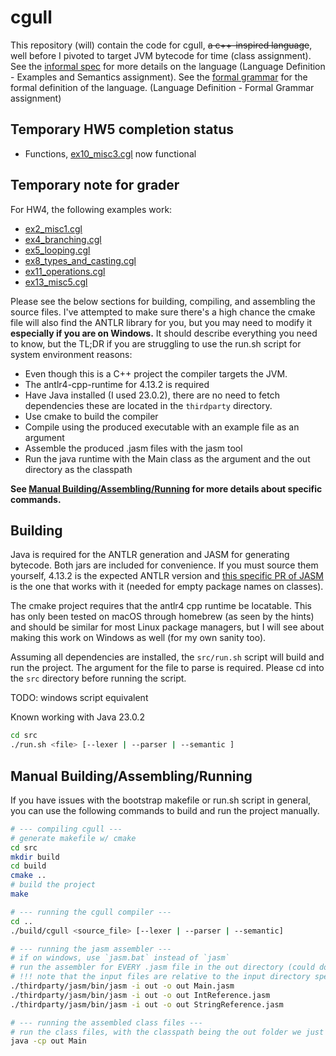 # cgull

This repository (will) contain the code for cgull, ~~a c++-inspired language~~, well before I pivoted to target JVM bytecode for time (class assignment).
See the [informal spec](informal_spec.md) for more details on the language (Language Definition - Examples and Semantics assignment).
See the [formal grammar](src/grammar/cgull.g4) for the formal definition of the language. (Language Definition - Formal Grammar assignment)

## Temporary HW5 completion status

- Functions, [ex10_misc3.cgl](examples/ex10_misc3.cgl) now functional

## Temporary note for grader

For HW4, the following examples work:

- [ex2_misc1.cgl](examples/ex2_misc1.cgl)
- [ex4_branching.cgl](examples/ex4_branching.cgl)
- [ex5_looping.cgl](examples/ex5_looping.cgl)
- [ex8_types_and_casting.cgl](examples/ex8_types_and_casting.cgl)
- [ex11_operations.cgl](examples/ex11_operations.cgl)
- [ex13_misc5.cgl](examples/ex13_misc5.cgl)

Please see the below sections for building, compiling, and assembling the source files.
I've attempted to make sure there's a high chance the cmake file will also find the ANTLR library for you, but you may need to modify it **especially if you are on Windows.**
It should describe everything you need to know, but the TL;DR if you are struggling to use the run.sh script for system environment reasons:

- Even though this is a C++ project the compiler targets the JVM.
- The antlr4-cpp-runtime for 4.13.2 is required
- Have Java installed (I used 23.0.2), there are no need to fetch dependencies these are located in the `thirdparty` directory.
- Use cmake to build the compiler
- Compile using the produced executable with an example file as an argument
- Assemble the produced .jasm files with the jasm tool
- Run the java runtime with the Main class as the argument and the out directory as the classpath

**See [Manual Building/Assembling/Running](#manual-buildingassemblingrunning) for more details about specific commands.**

## Building

Java is required for the ANTLR generation and JASM for generating bytecode. Both jars are included for convenience. If you must source them yourself, 4.13.2 is the expected ANTLR version and [this specific PR of JASM](https://github.com/roscopeco/jasm/pull/60) is the one that works with it (needed for empty package names on classes).

The cmake project requires that the antlr4 cpp runtime be locatable. This has only been tested on macOS through homebrew (as seen by the hints) and should be similar for most Linux package managers, but I will see about making this work on Windows as well (for my own sanity too).

Assuming all dependencies are installed, the `src/run.sh` script will build and run the project. The argument for the file to parse is required. Please cd into the `src` directory before running the script.

TODO: windows script equivalent

Known working with Java 23.0.2

```bash
cd src
./run.sh <file> [--lexer | --parser | --semantic ]
```

## Manual Building/Assembling/Running

If you have issues with the bootstrap makefile or run.sh script in general, you can use the following commands to build and run the project manually.

```bash
# --- compiling cgull ---
# generate makefile w/ cmake
cd src
mkdir build
cd build
cmake ..
# build the project
make

# --- running the cgull compiler ---
cd ..
./build/cgull <source_file> [--lexer | --parser | --semantic]

# --- running the jasm assembler ---
# if on windows, use `jasm.bat` instead of `jasm`
# run the assembler for EVERY .jasm file in the out directory (could do with a loop or something)
# !!! note that the input files are relative to the input directory specified with the i argument
./thirdparty/jasm/bin/jasm -i out -o out Main.jasm
./thirdparty/jasm/bin/jasm -i out -o out IntReference.jasm
./thirdparty/jasm/bin/jasm -i out -o out StringReference.jasm

# --- running the assembled class files ---
# run the class files, with the classpath being the out folder we just assembled the files in
java -cp out Main
```
